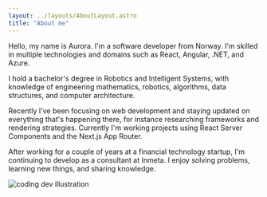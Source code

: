 ```yaml
---
layout: ../layouts/AboutLayout.astro
title: "About me"
---
```


Hello, my name is Aurora. I'm a software developer from Norway. I'm skilled in multiple technologies and domains such as React, Angular, .NET, and Azure.

I hold a bachelor's degree in Robotics and Intelligent Systems, with knowledge of engineering mathematics, robotics, algorithms, data structures, and computer architecture.

Recently I've been focusing on web development and staying updated on everything that's happening there, for instance researching frameworks and rendering strategies. Currently I'm working projects using React Server Components and the Next.js App Router.

After working for a couple of years at a financial technology startup, I'm continuing to develop as a consultant at Inmeta. I enjoy solving problems, learning new things, and sharing knowledge.

<div>
  <img src="/assets/dev-girl.svg" class="sm:w-1/2 mx-auto" alt="coding dev illustration">
</div>
